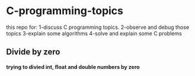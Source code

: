 # C-programming-topics
this repo for:
1-discuss C programming topics.
2-observe and debug those topics
3-explain some algorithms
4-solve and explain some C problems


## Divide by zero
#### trying to divied int, float and double numbers by zero


